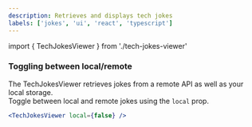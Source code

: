 ```yaml
---
description: Retrieves and displays tech jokes
labels: ['jokes', 'ui', 'react', 'typescript']
---
```


import { TechJokesViewer } from './tech-jokes-viewer'

### Toggling between local/remote

The TechJokesViewer retrieves jokes from a remote API as well as your local storage.  
Toggle between local and remote jokes using the `local` prop.

```jsx live=true
<TechJokesViewer local={false} />
```
